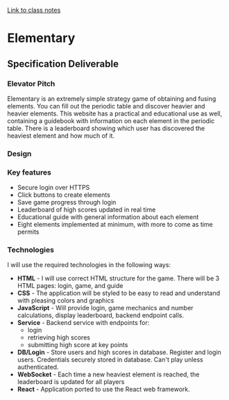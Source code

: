 [Link to class notes](notes.md)
# Elementary
## Specification Deliverable
### Elevator Pitch
Elementary is an extremely simple strategy game of obtaining and fusing elements. You can fill out the periodic table and discover heavier and heavier elements. This website has a practical and educational use as well, containing a guidebook with information on each element in the periodic table. There is a leaderboard showing which user has discovered the heaviest element and how much of it.

### Design

### Key features
- Secure login over HTTPS
- Click buttons to create elements
- Save game progress through login
- Leaderboard of high scores updated in real time
- Educational guide with general information about each element
- Eight elements implemented at minimum, with more to come as time permits

### Technologies
I will use the required technologies in the following ways:
- **HTML** - I will use correct HTML structure for the game. There will be 3 HTML pages:  login, game, and guide
- **CSS** - The application will be styled to be easy to read and understand with pleasing colors and graphics
- **JavaScript** - Will provide login, game mechanics and number calculations, display leaderboard, backend endpoint calls.
- **Service** - Backend service with endpoints for:
  - login
  - retrieving high scores
  - submitting high score at key points
- **DB/Login** - Store users and high scores in database. Register and login users. Credentials securely stored in database. Can't play unless authenticated.
- **WebSocket** - Each time a new heaviest element is reached, the leaderboard is updated for all players
- **React** - Application ported to use the React web framework.